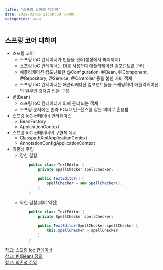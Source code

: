 ```yaml
---
title: "스프링 코어에 대하여"
date: 2019-03-06 21:50:00 -0400
categories: java
---
```


## 스프링 코어 대하여
  - 스프링 코어
    - 스프링 IoC 컨테이너가 빈들을 관리(생성에서 파괴까지)
    - 스프링 IoC 컨테이너는 DI를 사용하여 애플리케이션 컴포넌트를 관리
    - 애플리케이션 컴포넌트란 @Configuration, @Bean, @Component, @Repository, @Service, @Controller 등을 붙힌 자바 객체
    - 스프링 IoC 컨테이너는 애플리케이션 컴포넌트들을 스캐닝하여 애플리케이션의 일부인 것처럼 빈을 구성
  - 빈(Bean)
    - 스프링 IoC 컨테이너에 의해 관리 되는 객체
    - 스프링 문서에는 빈과 POJO 인스턴스를 같은 의미로 혼용함
  - 스프링 IoC 컨테이너 인터페이스
    - BeanFactory
    - ApplicationContext
  - 스프링 IoC 컨테이너의 구현체 예시
    - ClasspathXmlApplicationContext
    - AnnotationConfigApplicationContext
  - 의존성 주입
    - 강한 결합
        ```java
            public class TextEditor {
                private SpellChecker spellChecker;

                public TextEditor() {
                    spellChecker = new SpellChecker();
                }
            }
        ```
    - 약한 결합(제어 역전)
        ```java
            public class TextEditor {
                private SpellChecker spellChecker;
   
                public TextEditor(SpellChecker spellChecker {
                    this.spellChecker = spellChecker;
                }
            }
        ```
  
[참고: 스프링 Ioc 컨테이너](https://www.tutorialspoint.com/spring/spring_ioc_containers.htm)  
[참고: 빈(Bean) 정의](https://www.tutorialspoint.com/spring/spring_bean_definition.htm)  
[참고: 의존성 주입](https://www.tutorialspoint.com/spring/spring_dependency_injection.htm)
